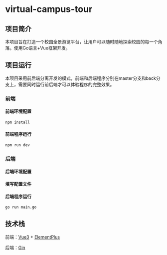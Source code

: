 # virtual-campus-tour

## 项目简介
本项目旨在打造一个校园全景游览平台，让用户可以随时随地探索校园的每一个角落。使用Go语言+Vue框架开发。

## 项目运行
本项目采用前后端分离开发的模式，前端和后端程序分别在master分支和back分支上，需要同时运行前后端才可以体验程序的完整效果。
### 前端
#### 前端环境配置
```sh
npm install
```
#### 前端程序运行
```sh
npm run dev
```
### 后端
#### 后端环境配置

#### 填写配置文件

#### 后端程序运行
```sh
go run main.go
```

## 技术栈
前端：[Vue3](https://cn.vuejs.org/) + [ElementPlus](https://element-plus.org/zh-CN/)

后端：[Gin](https://gin-gonic.com/)

